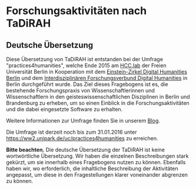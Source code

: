 # Forschungsaktivitäten nach TaDiRAH

## Deutsche Übersetzung

Diese Übersetzung von TaDiRAH ist entstanden bei der Umfrage "practices4humanities", welche Ende 2015 am [HCC.lab](http://hcc.mi.fu-berlin.de) der Freien Universität Berlin in Kooperation mit dem [Einstein-Zirkel Digital Humanities Berlin](http://www.digital-humanities-berlin.de/) und dem [Interdisziplinären Forschungsverbund Digital Humanities](http://www.ifdhberlin.de/startseite/)  in Berlin durchgeführt wurde. 
Das Ziel dieses Fragebogens ist es, die bestehende Forschungspraxis von Wissenschaftlerinnen und Wissenschaftlern in den geisteswissenschaftlichen Disziplinen in Berlin und Brandenburg zu erheben, um so einen Einblick in die Forschungsaktivitäten und die dabei eingesetzte Software zu erhalten.

Weitere Informationen zur Umfrage finden Sie in unserem [Blog](https://practices4humanities.wordpress.com/).

Die Umfrage ist derzeit noch bis zum 31.01.2016 unter https://ww2.unipark.de/uc/practices4humanities zu erreichen.

**Bitte beachten.**
Die deutsche Übersetzung der TaDiRAH ist keine wortwörtliche Übersetzung. Wir haben die einzelnen Beschreibungen stark gekürzt, um sie innerhalb eines Fragebogens nutzen zu können. Ebenfalls haben wir, wo erforderlich, die inhaltliche Beschreibung der Aktivitäten angepasst, um diese in den Fragestellungen klarer voneinander abgrenzen zu können.
